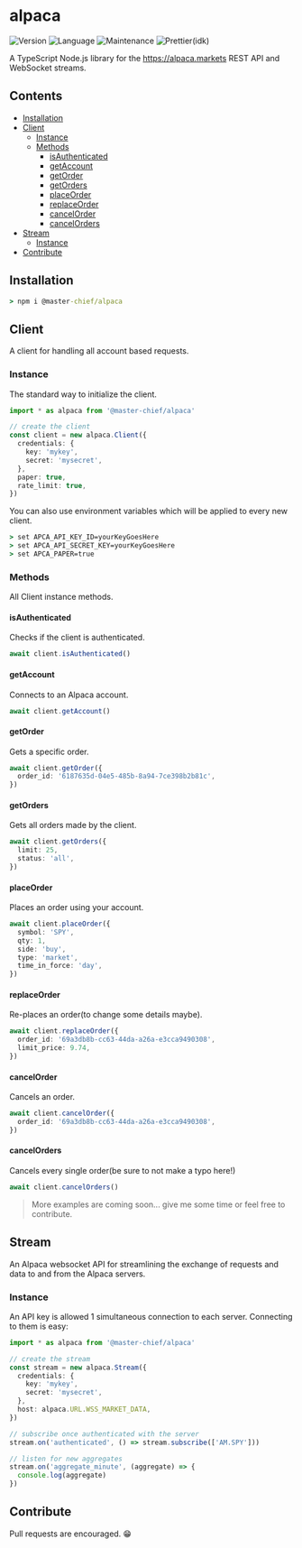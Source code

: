 # alpaca

![Version](https://img.shields.io/github/package-json/v/117/alpaca?color=196DFF&style=flat-square)
![Language](https://img.shields.io/github/languages/code-size/117/alpaca?color=F1A42E&style=flat-square)
![Maintenance](https://img.shields.io/maintenance/yes/2020?style=flat-square)
![Prettier(idk)](https://img.shields.io/static/v1?label=code%20style&message=prettier&color=ff51bc&style=flat-square)

A TypeScript Node.js library for the <https://alpaca.markets> REST API and
WebSocket streams.

## Contents

- [Installation](#installation)
- [Client](#alpacaclient)
  - [Instance](#client)
  - [Methods](#methods)
    - [isAuthenticated](#isauthenticated)
    - [getAccount](#getaccount)
    - [getOrder](#getorder)
    - [getOrders](#getorders)
    - [placeOrder](#placeorder)
    - [replaceOrder](#replaceorder)
    - [cancelOrder](#cancelorder)
    - [cancelOrders](#cancelorders)
- [Stream](#stream)
  - [Instance](#stream)
- [Contribute](#contribute)

## Installation

```cmd
> npm i @master-chief/alpaca
```

## Client

A client for handling all account based requests.

### Instance

The standard way to initialize the client.

```typescript
import * as alpaca from '@master-chief/alpaca'

// create the client
const client = new alpaca.Client({
  credentials: {
    key: 'mykey',
    secret: 'mysecret',
  },
  paper: true,
  rate_limit: true,
})
```

You can also use environment variables which will be applied to every new
client.

```cmd
> set APCA_API_KEY_ID=yourKeyGoesHere
> set APCA_API_SECRET_KEY=yourKeyGoesHere
> set APCA_PAPER=true
```

### Methods

All Client instance methods.

#### isAuthenticated

Checks if the client is authenticated.

```typescript
await client.isAuthenticated()
```

#### getAccount

Connects to an Alpaca account.

```typescript
await client.getAccount()
```

#### getOrder

Gets a specific order.

```typescript
await client.getOrder({
  order_id: '6187635d-04e5-485b-8a94-7ce398b2b81c',
})
```

#### getOrders

Gets all orders made by the client.

```typescript
await client.getOrders({
  limit: 25,
  status: 'all',
})
```

#### placeOrder

Places an order using your account.

```typescript
await client.placeOrder({
  symbol: 'SPY',
  qty: 1,
  side: 'buy',
  type: 'market',
  time_in_force: 'day',
})
```

#### replaceOrder

Re-places an order(to change some details maybe).

```typescript
await client.replaceOrder({
  order_id: '69a3db8b-cc63-44da-a26a-e3cca9490308',
  limit_price: 9.74,
})
```

#### cancelOrder

Cancels an order.

```typescript
await client.cancelOrder({
  order_id: '69a3db8b-cc63-44da-a26a-e3cca9490308',
})
```

#### cancelOrders

Cancels every single order(be sure to not make a typo here!)

```typescript
await client.cancelOrders()
```

> More examples are coming soon... give me some time or feel free to contribute.

## Stream

An Alpaca websocket API for streamlining the exchange of requests and data to
and from the Alpaca servers.

### Instance

An API key is allowed 1 simultaneous connection to each server. Connecting to
them is easy:

```typescript
import * as alpaca from '@master-chief/alpaca'

// create the stream
const stream = new alpaca.Stream({
  credentials: {
    key: 'mykey',
    secret: 'mysecret',
  },
  host: alpaca.URL.WSS_MARKET_DATA,
})

// subscribe once authenticated with the server
stream.on('authenticated', () => stream.subscribe(['AM.SPY']))

// listen for new aggregates
stream.on('aggregate_minute', (aggregate) => {
  console.log(aggregate)
})
```

## Contribute

Pull requests are encouraged. 😁
